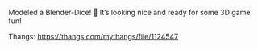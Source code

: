 Modeled a Blender-Dice! 🎲 It’s looking nice and ready for some 3D game fun!

Thangs: https://thangs.com/mythangs/file/1124547
